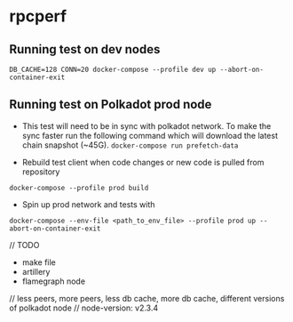 # rpcperf

## Running test on dev nodes

`DB_CACHE=128 CONN=20 docker-compose --profile dev up --abort-on-container-exit`


## Running test on Polkadot prod node

- This test will need to be in sync with polkadot network. To make the sync faster run the following command which will download the latest chain snapshot (~45G).
`docker-compose run prefetch-data`

- Rebuild test client when code changes or new code is pulled from repository

`docker-compose --profile prod build `

- Spin up prod network and tests with 

`docker-compose --env-file <path_to_env_file> --profile prod up --abort-on-container-exit `

// TODO
- make file
- artillery
- flamegraph node


// less peers, more peers, less db cache, more db cache, different versions of polkadot node
// node-version: v2.3.4